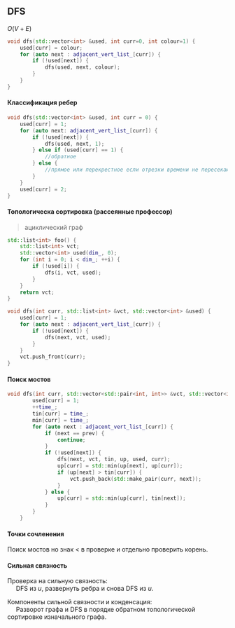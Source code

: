 ## DFS
$O(V + E)$

```cpp
void dfs(std::vector<int> &used, int curr=0, int colour=1) {
    used[curr] = colour;
    for (auto next : adjacent_vert_list_[curr]) {
        if (!used[next]) {
            dfs(used, next, colour);
        }
    }
}
```

#### Классификация ребер
```cpp
void dfs(std::vector<int> &used, int curr = 0) {
    used[curr] = 1;
    for (auto next: adjacent_vert_list_[curr]) {
        if (!used[next]) {
            dfs(used, next, 1);
        } else if (used[curr] == 1) {
            //обратное
        } else {
            //прямое или перекрестное если отрезки времени не пересекаются
        }
    }
    used[curr] = 2;
}
```

#### Топологическа сортировка (рассеянные профессор)
> ациклический граф
```cpp
std::list<int> foo() {
    std::list<int> vct;
    std::vector<int> used(dim_, 0);
    for (int i = 0; i < dim_; ++i) {
        if (!used[i]) {
            dfs(i, vct, used);
        }
    }
    return vct;
}

void dfs(int curr, std::list<int> &vct, std::vector<int> &used) {
    used[curr] = 1;
    for (auto next : adjacent_vert_list_[curr]) {
        if (!used[next]) {
            dfs(next, vct, used);
        }
    }
    vct.push_front(curr);
}
```

#### Поиск мостов
```cpp
void dfs(int curr, std::vector<std::pair<int, int>> &vct, std::vector<int> &tin, std::vector<int> &up, std::vector<int> &used, int prev) {
        used[curr] = 1;
        ++time_;
        tin[curr] = time_;
        min[curr] = time_;
        for (auto next : adjacent_vert_list_[curr]) {
            if (next == prev) {
                continue;
            }
            if (!used[next]) {
                dfs(next, vct, tin, up, used, curr);
                up[curr] = std::min(up[next], up[curr]);
                if (up[next] > tin[curr]) {
                    vct.push_back(std::make_pair(curr, next));
                }
            } else {
                up[curr] = std::min(up[curr], tin[next]);
            }
        }
    }
```

#### Точки сочленения
Поиск мостов но знак $<$ в проверке и отдельно проверить корень.


#### Сильная связность
Проверка на сильную связность:  
&nbsp;&nbsp;&nbsp;&nbsp; DFS из $u$, развернуть ребра и снова DFS из $u$.

Компоненты сильной связности и конденсация:  
&nbsp;&nbsp;&nbsp;&nbsp;  Разворот графа и DFS в порядке обратном топологической сортировке изначального графа.

